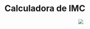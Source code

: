 # Calculadora de IMC


<p align="center">
  <img src= ”https://github.com/viniciusburza/Flutter/blob/master/calculadora_de_imc/images/calculadora_de_imc.png” width:"800">
</p>


